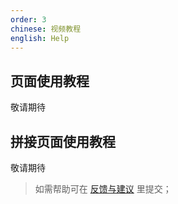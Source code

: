 ```yaml
---
order: 3
chinese: 视频教程
english: Help
---
```


<style>
.help{
  position: relative;
  height: 592px;
  width: 1000px;
  margin: 40px 0;
}
</style>

## 页面使用教程

敬请期待

## 拼接页面使用教程

敬请期待

> 如需帮助可在 [反馈与建议](https://github.com/ant-motion/ant-motion/issues) 里提交；
